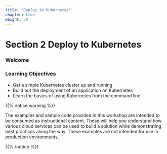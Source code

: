 ```yaml
---
title: "Deploy to Kubernetes"
chapter: true
weight: 30
---
```


# Section 2 Deploy to Kubernetes

### Welcome

### Learning Objectives

- Get a simple Kubernetes cluster up and running
- Build out the deployment of an application on Kubernetes
- Learn the basics of using Kubernetes from the command line


{{% notice warning %}}
<p style='text-align: left;'>
The examples and sample code provided in this workshop are intended to be consumed as instructional content. 
These will help you understand how various cloud services can be used to build a solution while demonstrating best 
practices along the way. These examples are not intended for use in production environments.
</p>
{{% /notice %}}

